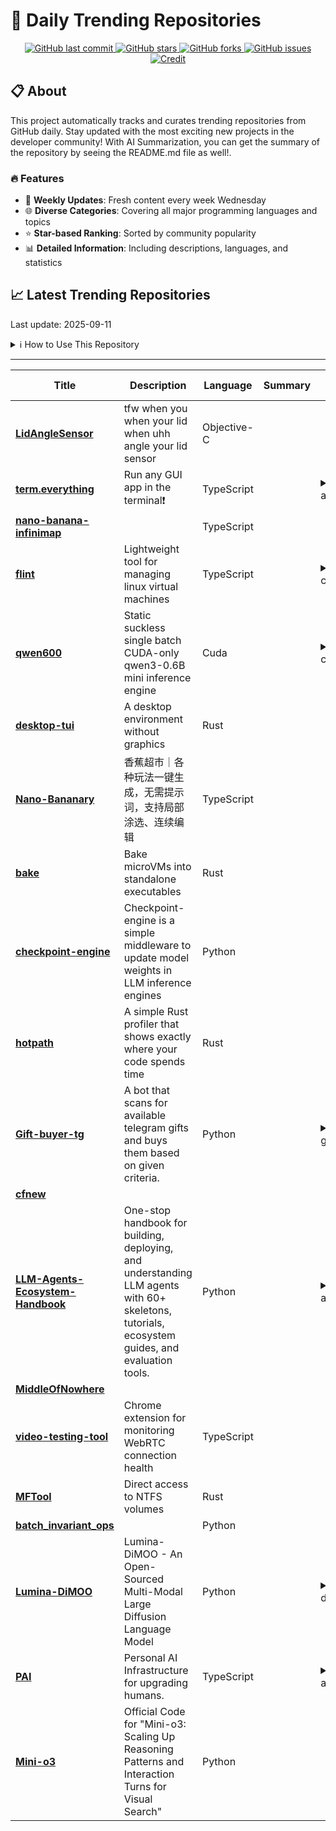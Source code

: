 # 🌟 Daily Trending Repositories

<div align="center">
<a href="https://github.com/marc-ko/daily-trending-repo/commits/main">
    <img src="https://img.shields.io/github/last-commit/marc-ko/daily-trending-repo" alt="GitHub last commit" />
</a>

<a href="https://github.com/marc-ko/daily-trending-repo/stargazers">
    <img src="https://img.shields.io/github/stars/marc-ko/daily-trending-repo" alt="GitHub stars" />
</a>
<a href="https://github.com/marc-ko/daily-trending-repo/network/members">
    <img src="https://img.shields.io/github/forks/marc-ko/daily-trending-repo" alt="GitHub forks" />
</a>
<a href="https://github.com/marc-ko/daily-trending-repo/issues">
    <img src="https://img.shields.io/github/issues/marc-ko/daily-trending-repo" alt="GitHub issues" />
</a>
<a alt="credit" href="https://github.com/zezhishao/DailyArXiv">
 <img src="https://img.shields.io/badge/credit%20-%20Idea%20From%20This%20Repo-blue" alt="Credit">
</a>
</div>

## 📋 About

This project automatically tracks and curates trending repositories from GitHub daily. Stay updated with the most exciting new projects in the developer community! With AI Summarization, you can get the summary of the repository by seeing the README.md file as well!.

### 🔥 Features

- 🔄 **Weekly Updates**: Fresh content every week Wednesday
- 🌐 **Diverse Categories**: Covering all major programming languages and topics
- ⭐ **Star-based Ranking**: Sorted by community popularity
- 📊 **Detailed Information**: Including descriptions, languages, and statistics

## 📈 Latest Trending Repositories

Last update: 2025-09-11

<details>
<summary>ℹ️ How to Use This Repository</summary>

1. **Star & Watch**: Click the 'Star' and 'Watch' buttons to receive weekly email notifications
2. **Browse**: Explore trending repositories organized by popularity
3. **Contribute**: Feel free to open issues or suggest improvements

</details>

---

| **Title** | **Description** | **Language** | **Summary** | **Tags** | **Stars Count** |
| --- | --- | --- | --- | --- | --- |
| **[LidAngleSensor](https://github.com/samhenrigold/LidAngleSensor)** | tfw when you when your lid when uhh angle your lid sensor | Objective-C |  |  | 2918 |
| **[term.everything](https://github.com/mmulet/term.everything)** | Run any GUI app in the terminal❗ | TypeScript |  | <details><summary>alacr...</summary><p>alacritty, cli, foss, iterm2, kitty, linux, ssh, terminal, wayland, wayland-compositor</p></details> | 1748 |
| **[nano-banana-infinimap](https://github.com/seezatnap/nano-banana-infinimap)** |  | TypeScript |  |  | 512 |
| **[flint](https://github.com/ccheshirecat/flint)** | Lightweight tool for managing linux virtual machines | TypeScript |  | <details><summary>cloud...</summary><p>cloud, cloud-init, devops, hypervisor, infra, infrastructure, kvm, libvirt, orchestration, oss, qemu, serial, snapshot, virtual-machine, virtualization, vm, vmm, webtty</p></details> | 417 |
| **[qwen600](https://github.com/yassa9/qwen600)** | Static suckless single batch CUDA-only qwen3-0.6B mini inference engine | Cuda |  | <details><summary>cuda,...</summary><p>cuda, cuda-programming, gpu, llamacpp, llm, llm-inference, qwen, qwen3, transformer</p></details> | 402 |
| **[desktop-tui](https://github.com/Julien-cpsn/desktop-tui)** | A desktop environment without graphics | Rust |  |  | 386 |
| **[Nano-Bananary](https://github.com/ZHO-ZHO-ZHO/Nano-Bananary)** | 香蕉超市｜各种玩法一键生成，无需提示词，支持局部涂选、连续编辑 | TypeScript |  |  | 301 |
| **[bake](https://github.com/losfair/bake)** | Bake microVMs into standalone executables | Rust |  |  | 284 |
| **[checkpoint-engine](https://github.com/MoonshotAI/checkpoint-engine)** | Checkpoint-engine is a simple middleware to update model weights in LLM inference engines | Python |  |  | 229 |
| **[hotpath](https://github.com/pawurb/hotpath)** | A simple Rust profiler that shows exactly where your code spends time | Rust |  |  | 206 |
| **[Gift-buyer-tg](https://github.com/cozythrill/Gift-buyer-tg)** | A bot that scans for available telegram gifts and buys them based on given criteria. | Python |  | <details><summary>gift-...</summary><p>gift-buyer, gift-sniper, gifts-parser, telegram-gift-buyer, telegramgifts</p></details> | 198 |
| **[cfnew](https://github.com/byJoey/cfnew)** |  |  |  |  | 184 |
| **[LLM-Agents-Ecosystem-Handbook](https://github.com/oxbshw/LLM-Agents-Ecosystem-Handbook)** | One-stop handbook for building, deploying, and understanding LLM agents with 60+ skeletons, tutorials, ecosystem guides, and evaluation tools. | Python |  | <details><summary>ai, a...</summary><p>ai, ai-agent, ai-agents, fine-tuning, finetuning-llms, freamework, llm, llmops, local-development, mcp-server, memory, rag, rag-chatbot, voice-agent</p></details> | 162 |
| **[MiddleOfNowhere](https://github.com/Krusty84/MiddleOfNowhere)** |  |  |  |  | 158 |
| **[video-testing-tool](https://github.com/forasoft/video-testing-tool)** | Chrome extension for monitoring WebRTC connection health | TypeScript |  |  | 157 |
| **[MFTool](https://github.com/Kudaes/MFTool)** | Direct access to NTFS volumes | Rust |  |  | 156 |
| **[batch_invariant_ops](https://github.com/thinking-machines-lab/batch_invariant_ops)** |  | Python |  |  | 151 |
| **[Lumina-DiMOO](https://github.com/Alpha-VLLM/Lumina-DiMOO)** | Lumina-DiMOO - An Open-Sourced Multi-Modal Large Diffusion Language Model | Python |  | <details><summary>diffu...</summary><p>diffusion-large-language-model, discrete-diffusion-models, unified-multimodal-understanding-and-generation</p></details> | 145 |
| **[PAI](https://github.com/danielmiessler/PAI)** | Personal AI Infrastructure for upgrading humans. | TypeScript |  | <details><summary>ai, a...</summary><p>ai, augmentation, productivity</p></details> | 133 |
| **[Mini-o3](https://github.com/Mini-o3/Mini-o3)** | Official Code for "Mini-o3: Scaling Up Reasoning Patterns and Interaction Turns for Visual Search" | Python |  |  | 130 |

